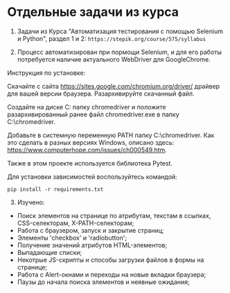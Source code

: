# Отдельные задачи из курса
1. Задачи из Курса "Автоматизация тестирования с помощью Selenium и Python", раздел 1 и 2:
`https://stepik.org/course/575/syllabus`

2. Процесс автоматизирован при пормощи Selenium, и для его работы потребуется наличие актуального WebDriver для GoogleChrome.

Инструкция по установке:

Скачайте с сайта https://sites.google.com/chromium.org/driver/ драйвер для вашей версии браузера. Разархивируйте скачанный файл.

Создайте на диске C: папку chromedriver и положите разархивированный ранее файл chromedriver.exe в папку C:\chromedriver.

Добавьте в системную переменную PATH папку C:\chromedriver. Как это сделать в разных версиях Windows, описано здесь: https://www.computerhope.com/issues/ch000549.htm.

Также в этом проекте используется библиотека Pytest.

Для установки зависимостей воспользуйтесь командой:

`pip install -r requirements.txt`

3. Изучено:

  - Поиск элементов на странице по атрибутам, текстам в ссылках, CSS-селекторам, X-PATH-селекторам;
  - Работа с браузером, запуск и закрытие страниц;
  - Элементы 'checkbox' и 'radiobutton';
  - Получение значений атрибутов HTML-элементов;
  - Выпадающие списки;
  - Некотрые JS-скрипты и способы загрузки файлов в формы на странице;
  - Работа с Alert-окнами и переходы на новые вкладки браузера;
  - Паузы до начала поиска элементов и неявные ожидания;
  
